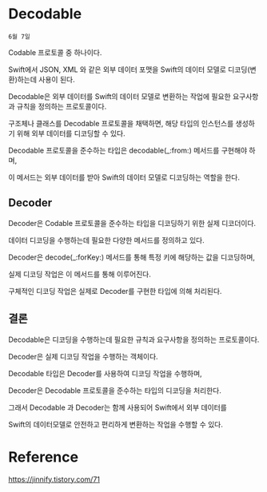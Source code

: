 # Decodable

`6월 7일`

Codable 프로토콜 중 하나이다.

Swift에서 JSON, XML 와 같은 외부 데이터 포맷을 Swift의 데이터 모델로 디코딩(변환)하는데 사용이 된다. 

Decodable은 외부 데이터를 Swift의 데이터 모델로 변환하는 작업에 필요한 요구사항과 규칙을 정의하는 프로토콜이다.

구조체나 클래스를 Decodable 프로토콜을 채택하면, 해당 타입의 인스턴스를 생성하기 위해 외부 데이터를 디코딩할 수 있다.

Decodable 프로토콜을 준수하는 타입은 decodable(_:from:) 메서드를 구현해야 하며,

이 메서드는 외부 데이터를 받아 Swift의 데이터 모델로 디코딩하는 역할을 한다.

## Decoder

Decoder은 Codable 프로토콜을 준수하는 타입을 디코딩하기 위한 실제 디코더이다.

데이터 디코딩을 수행하는데 필요한 다양한 메서드를 정의하고 있다.

Decoder은 decode(_:forKey:) 메서드를 통해 특정 키에 해당하는 값을 디코딩하며,

실제 디코딩 작업은 이 메서드를 통해 이루어진다.

구체적인 디코딩 작업은 실제로 Decoder를 구현한 타입에 의해 처리된다.

## 결론

Decodable은 디코딩을 수행하는데 필요한 규칙과 요구사항을 정의하는 프로토콜이다.

Decoder은 실제 디코딩 작업을 수행하는 객체이다.

Decodable 타입은 Decoder를 사용하여 디코딩 작업을 수행하며,

Decoder은 Decodable 프로토콜을 준수하는 타입의 디코딩을 처리한다.

그래서 Decodable 과 Decoder는 함께 사용되어 Swift에서 외부 데이터를 

Swift의 데이터모델로 안전하고 편리하게 변환하는 작업을 수행할 수 있다.

# Reference

https://jinnify.tistory.com/71
